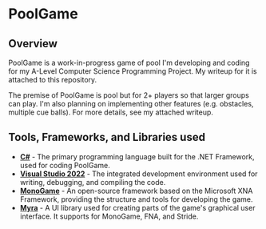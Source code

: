 # PoolGame
## Overview
PoolGame is a work-in-progress game of pool I'm developing and coding for my A-Level Computer Science Programming Project. My writeup for it is attached to this repository.

The premise of PoolGame is pool but for 2+ players so that larger groups can play. 
I'm also planning on implementing other features (e.g. obstacles, multiple cue balls). For more details, see my attached writeup.

## Tools, Frameworks, and Libraries used
- [**C#**](https://learn.microsoft.com/en-us/dotnet/csharp/) - The primary programming language built for the .NET Framework, used for coding PoolGame.
- [**Visual Studio 2022**](https://visualstudio.microsoft.com/vs/) - The integrated development environment used for writing, debugging, and compiling the code.
- [**MonoGame**](https://monogame.net) - An open-source framework based on the Microsoft XNA Framework, providing the structure and tools for developing the game.
- [**Myra**](https://github.com/rds1983/Myra) - A UI library used for creating parts of the game's graphical user interface. It supports for MonoGame, FNA, and Stride.
